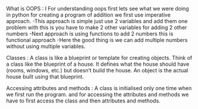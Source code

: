 What is OOPS : 
I For understanding oops first lets see what we were doing in python for creating a program of addition we first use imperative approach.
-This approach is simple just use 2 variables and add them one problem with this is you have to make 2 other variables for adding 2 other numbers
-Next approach is using functions to add 2 numbers this is functional approach
-Here the good thing is we can add multiple numbers without using multiple variables.


Classes : 
A class is like a blueprint or template for creating objects.
Think of a class like the blueprint of a house. It defines what the house should have (rooms, windows, etc.) but doesn’t build the house. An object is the actual house built using that blueprint.

Accessing attributes and methods : 
A class is initialised only one time when we first run the program. and for accessing the attributes and methods we have to first access the class and then attributes and methods.